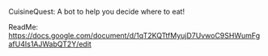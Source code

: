 CuisineQuest: A bot to help you decide where to eat!

ReadMe: https://docs.google.com/document/d/1qT2KQTtfMyujD7UvwoC9SHWumFgafU4Is1AJWabQT2Y/edit




